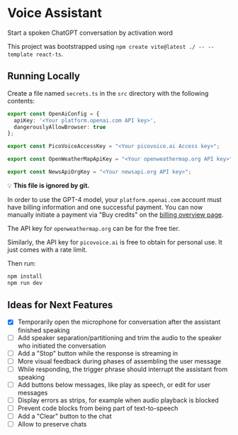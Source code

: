 # Voice Assistant

Start a spoken ChatGPT conversation by activation word

This project was bootstrapped using `npm create vite@latest ./ -- --template react-ts`.

## Running Locally

Create a file named `secrets.ts` in the `src` directory with the following contents:

```typescript
export const OpenAiConfig = {
  apiKey: '<Your platform.openai.com API key>',
  dangerouslyAllowBrowser: true
};

export const PicoVoiceAccessKey = "<Your picovoice.ai Access key>";

export const OpenWeatherMapApiKey = "<Your openweathermap.org API key>";

export const NewsApiOrgKey = "<Your newsapi.org API key>";
```

:bulb: **This file is ignored by git.**

In order to use the GPT-4 model, your `platform.openai.com` account must have billing information and one successful payment.
You can now manually initiate a payment via "Buy credits" on the [billing overview page](https://platform.openai.com/account/billing/overview).

The API key for `openweathermap.org` can be for the free tier.

Similarly, the API key for `picovoice.ai` is free to obtain for personal use.
It just comes with a rate limit. 

Then run:

```bash
npm install
npm run dev
```

## Ideas for Next Features

- [x] Temporarily open the microphone for conversation after the assistant finished speaking
- [ ] Add speaker separation/partitioning and trim the audio to the speaker who initiated the conversation
- [ ] Add a "Stop" button while the response is streaming in
- [ ] More visual feedback during phases of assembling the user message
- [ ] While responding, the trigger phrase should interrupt the assistant from speaking
- [ ] Add buttons below messages, like play as speech, or edit for user messages
- [ ] Display errors as strips, for example when audio playback is blocked
- [ ] Prevent code blocks from being part of text-to-speech
- [ ] Add a "Clear" button to the chat
- [ ] Allow to preserve chats
